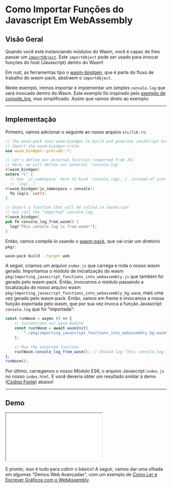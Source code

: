 # Como Importar Funções do Javascript Em WebAssembly

## Visão Geral

Quando você está instanciando módulos do Wasm, você é capaz de lhes passar um [`importObject`](https://developer.mozilla.org/en-US/docs/Web/JavaScript/Reference/Global_Objects/WebAssembly/instantiateStreaming). Este `importObject` pode ser usado para invocar funções do host (Javascript) dentro do Wasm!

Em rust, as ferramentas tipo o [wasm-bindgen](https://github.com/rustwasm/wasm-bindgen), que é parte do fluxo de trabalho do wasm-pack, abstraem o `importObject`.

Neste exemplo, iremos importar e implementar um simples `console.log` que será invocado dentro do Wasm. Este exemplo foi inspirado pelo [exemplo de console_log](https://github.com/rustwasm/wasm-bindgen/blob/master/examples/console_log/src/lib.rs), mas simplificado. Assim que vamos direto ao exemplo:

---

## Implementação

Primeiro, vamos adicionar o seguinte ao nosso arquivo `src/lib.rs`:

```rust
// The wasm-pack uses wasm-bindgen to build and generate JavaScript binding file.
// Import the wasm-bindgen crate.
use wasm_bindgen::prelude::*;

// Let's define our external function (imported from JS)
// Here, we will define our external `console.log`
#[wasm_bindgen]
extern "C" {
  // Use `js_namespace` here to bind `console.log(..)` instead of just
  // `log(..)`
#[wasm_bindgen(js_namespace = console)]
  fn log(s: &str);
}

// Export a function that will be called in JavaScript
// but call the "imported" console.log.
#[wasm_bindgen]
pub fn console_log_from_wasm() {
  log("This console.log is from wasm!");
}
```

Então, vamos compilá-lo usando o [wasm-pack](https://github.com/rustwasm/wasm-pack), que vai criar um diretório `pkg/`:

```bash
wasm-pack build --target web
```

A seguir, criamos um arquivo `index.js` que carrega e roda o nosso wasm gerado. Importamos o módulo de inicialização do wasm `pkg/importing_javascript_functions_into_webassembly.js` que também foi gerado pelo wasm-pack. Então, invocamos o módulo passando a localização do nosso arquivo wasm `pkg/importing_javascript_functions_into_webassembly_bg.wasm`, mais uma vez gerado pelo wasm-pack. Então, vamos em frente e invocamos a nossa função exportada pelo wasm, que por sua vez invoca a função Javascript `console.log` que foi "importada":

```javascript
const runWasm = async () => {
    // Instantiate our wasm module
    const rustWasm = await wasmInit(
        "./pkg/importing_javascript_functions_into_webassembly_bg.wasm"
    );

    // Run the exported function
    rustWasm.console_log_from_wasm(); // Should log "This console.log is from wasm!"
};
runWasm();
```

Por último, carregamos o nosso Módulo ES6, o arquivo Javascript `index.js` no nosso `index.html`. E você deveria obter um resultado similar à demo ([Código Fonte](/source-redirect?path=examples/importing-javascript-functions-into-webassembly/demo/rust)) abaixo!

---

## Demo

<iframe title="Rust Demo" src="/demo-redirect?example-name=importing-javascript-functions-into-webassembly"></iframe>

E pronto, isso é tudo para cobrir o básico! A seguir, vamos dar uma olhada em algumas "Demos Web Avançadas", com um exemplo de [Como Ler e Escrever Gráficos com o WebAssembly](/example-redirect?exampleName=reading-and-writing-graphics).

